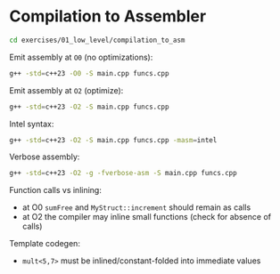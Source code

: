 # Compilation to Assembler

```bash
cd exercises/01_low_level/compilation_to_asm
```

Emit assembly at `O0` (no optimizations):
```bash
g++ -std=c++23 -O0 -S main.cpp funcs.cpp
```

Emit assembly at `O2` (optimize):
```bash
g++ -std=c++23 -O2 -S main.cpp funcs.cpp
```

Intel syntax:
```bash
g++ -std=c++23 -O2 -S main.cpp funcs.cpp -masm=intel
```

Verbose assembly:
```bash
g++ -std=c++23 -O2 -g -fverbose-asm -S main.cpp funcs.cpp
```

Function calls vs inlining:
- at O0 `sumFree` and `MyStruct::increment` should remain as calls
- at O2 the compiler may inline small functions (check for absence of calls)


Template codegen:
- `mult<5,7>` must be inlined/constant-folded into immediate values
